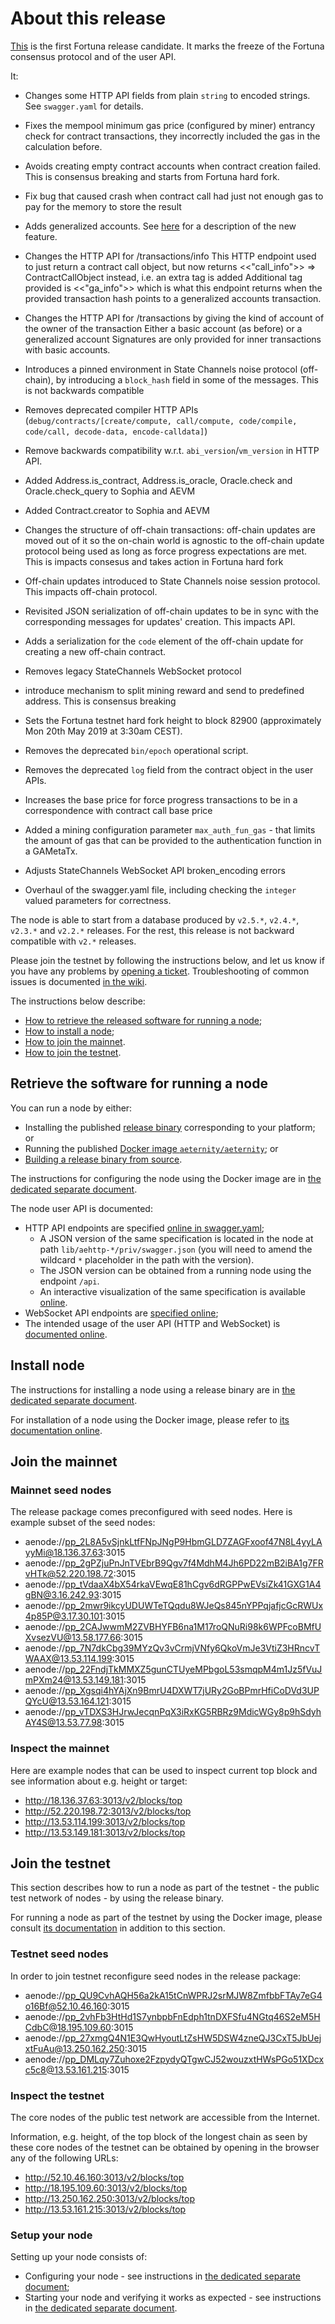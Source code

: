 # About this release

[This][this-release] is the first Fortuna release candidate.
It marks the freeze of the Fortuna consensus protocol and of the user API.

It:
* Changes some HTTP API fields from plain `string` to encoded strings. See `swagger.yaml` for details.
* Fixes the mempool minimum gas price (configured by miner) entrancy check for contract transactions, they incorrectly included the
  gas in the calculation before.

* Avoids creating empty contract accounts when contract creation failed. This is consensus breaking and starts from Fortuna hard fork.
* Fix bug that caused crash when contract call had just not enough gas to pay for the memory to store the result
* Adds generalized accounts. See
  [here](https://github.com/aeternity/protocol/blob/aeternity-node-v3.0.0/generalized_accounts/generalized_accounts.md)
  for a description of the new feature.
* Changes the HTTP API for /transactions/info
  This HTTP endpoint used to just return a contract call object, but now returns <<"call_info">> => ContractCallObject instead, i.e. an extra tag is added
  Additional tag provided is <<"ga_info">> which is what this endpoint returns when the provided transaction hash points to a generalized accounts transaction.
* Changes the HTTP API for /transactions by giving the kind of account of the owner of the transaction
  Either a basic account (as before) or a generalized account
  Signatures are only provided for inner transactions with basic accounts.
* Introduces a pinned environment in State Channels noise protocol (off-chain), by introducing a `block_hash` field in some of the messages. This is
  not backwards compatible
* Removes deprecated compiler HTTP APIs (`debug/contracts/[create/compute, call/compute, code/compile, code/call, decode-data, encode-calldata]`)
* Remove backwards compatibility w.r.t. `abi_version`/`vm_version` in HTTP API.
* Added Address.is_contract, Address.is_oracle, Oracle.check and Oracle.check_query to Sophia and AEVM
* Added Contract.creator to Sophia and AEVM
* Changes the structure of off-chain transactions: off-chain updates are moved
  out of it so the on-chain world is agnostic to the off-chain update protocol
  being used as long as force progress expectations are met. This is impacts
  consesus and takes action in Fortuna hard fork
* Off-chain updates introduced to State Channels noise session protocol. This
  impacts off-chain protocol.
* Revisited JSON serialization of off-chain updates to be in sync with the
  corresponding messages for updates' creation. This impacts API.
* Adds a serialization for the `code` element of the off-chain update for
  creating a new off-chain contract.
* Removes legacy StateChannels WebSocket protocol
* introduce mechanism to split mining reward and send to predefined address. This is consensus breaking
* Sets the Fortuna testnet hard fork height to block 82900 (approximately Mon 20th May 2019 at 3:30am CEST).
* Removes the deprecated `bin/epoch` operational script.
* Removes the deprecated `log` field from the contract object in the user APIs.
* Increases the base price for force progress transactions to be in a
  correspondence with contract call base price
* Added a mining configuration parameter `max_auth_fun_gas` - that limits the amount of gas that can be provided
  to the authentication function in a GAMetaTx.
* Adjusts StateChannels WebSocket API broken\_encoding errors
* Overhaul of the swagger.yaml file, including checking the `integer` valued parameters for correctness.

[this-release]: https://github.com/aeternity/aeternity/releases/tag/v3.0.0-rc.1

The node is able to start from a database produced by `v2.5.*`, `v2.4.*`, `v2.3.*` and `v2.2.*` releases.
For the rest, this release is not backward compatible with `v2.*` releases.

Please join the testnet by following the instructions below, and let us know if you have any problems by [opening a ticket](https://github.com/aeternity/aeternity/issues).
Troubleshooting of common issues is documented [in the wiki](https://github.com/aeternity/aeternity/wiki/Troubleshooting).

The instructions below describe:
* [How to retrieve the released software for running a node](#retrieve-the-software-for-running-a-node);
* [How to install a node](#install-node);
* [How to join the mainnet](#join-the-mainnet).
* [How to join the testnet](#join-the-testnet).

## Retrieve the software for running a node

You can run a node by either:
* Installing the published [release binary][this-release] corresponding to your platform; or
* Running the published [Docker image `aeternity/aeternity`][docker]; or
* [Building a release binary from source][build].

[docker]: https://github.com/aeternity/aeternity/blob/v3.0.0-rc.1/docs/docker.md
[build]: https://github.com/aeternity/aeternity/blob/v3.0.0-rc.1/docs/build.md

The instructions for configuring the node using the Docker image are in [the dedicated separate document][docker].

The node user API is documented:
* HTTP API endpoints are specified [online in swagger.yaml][swagger-yaml];
  * A JSON version of the same specification is located in the node at path `lib/aehttp-*/priv/swagger.json` (you will need to amend the wildcard `*` placeholder in the path with the version).
  * The JSON version can be obtained from a running node using the endpoint `/api`.
  * An interactive visualization of the same specification is available [online][swagger-ui].
* WebSocket API endpoints are [specified online][api-doc];
* The intended usage of the user API (HTTP and WebSocket) is [documented online][api-doc].

[swagger-yaml]: https://github.com/aeternity/aeternity/blob/v3.0.0-rc.1/config/swagger.yaml
[swagger-ui]: https://aeternity.github.io/api-docs/?config=https://raw.githubusercontent.com/aeternity/aeternity/v3.0.0-rc.1/apps/aehttp/priv/swagger.json
[api-doc]: https://github.com/aeternity/protocol/blob/aeternity-node-v3.0.0-rc.1/node/api/README.md

## Install node

The instructions for installing a node using a release binary are in [the dedicated separate document](../../docs/installation.md).

For installation of a node using the Docker image, please refer to [its documentation online][docker].

## Join the mainnet

### Mainnet seed nodes

The release package comes preconfigured with seed nodes. Here is example subset of the seed nodes:

* aenode://pp_2L8A5vSjnkLtfFNpJNgP9HbmGLD7ZAGFxoof47N8L4yyLAyyMi@18.136.37.63:3015
* aenode://pp_2gPZjuPnJnTVEbrB9Qgv7f4MdhM4Jh6PD22mB2iBA1g7FRvHTk@52.220.198.72:3015
* aenode://pp_tVdaaX4bX54rkaVEwqE81hCgv6dRGPPwEVsiZk41GXG1A4gBN@3.16.242.93:3015
* aenode://pp_2mwr9ikcyUDUWTeTQqdu8WJeQs845nYPPqjafjcGcRWUx4p85P@3.17.30.101:3015
* aenode://pp_2CAJwwmM2ZVBHYFB6na1M17roQNuRi98k6WPFcoBMfUXvsezVU@13.58.177.66:3015
* aenode://pp_7N7dkCbg39MYzQv3vCrmjVNfy6QkoVmJe3VtiZ3HRncvTWAAX@13.53.114.199:3015
* aenode://pp_22FndjTkMMXZ5gunCTUyeMPbgoL53smqpM4m1Jz5fVuJmPXm24@13.53.149.181:3015
* aenode://pp_Xgsqi4hYAjXn9BmrU4DXWT7jURy2GoBPmrHfiCoDVd3UPQYcU@13.53.164.121:3015
* aenode://pp_vTDXS3HJrwJecqnPqX3iRxKG5RBRz9MdicWGy8p9hSdyhAY4S@13.53.77.98:3015

### Inspect the mainnet

Here are example nodes that can be used to inspect current top block and see information about e.g. height or target:

* http://18.136.37.63:3013/v2/blocks/top
* http://52.220.198.72:3013/v2/blocks/top
* http://13.53.114.199:3013/v2/blocks/top
* http://13.53.149.181:3013/v2/blocks/top

## Join the testnet

This section describes how to run a node as part of the testnet - the public test network of nodes - by using the release binary.

For running a node as part of the testnet by using the Docker image, please consult [its documentation][docker] in addition to this section.

### Testnet seed nodes

In order to join testnet reconfigure seed nodes in the release package:

* aenode://pp_QU9CvhAQH56a2kA15tCnWPRJ2srMJW8ZmfbbFTAy7eG4o16Bf@52.10.46.160:3015
* aenode://pp_2vhFb3HtHd1S7ynbpbFnEdph1tnDXFSfu4NGtq46S2eM5HCdbC@18.195.109.60:3015
* aenode://pp_27xmgQ4N1E3QwHyoutLtZsHW5DSW4zneQJ3CxT5JbUejxtFuAu@13.250.162.250:3015
* aenode://pp_DMLqy7Zuhoxe2FzpydyQTgwCJ52wouzxtHWsPGo51XDcxc5c8@13.53.161.215:3015

### Inspect the testnet

The core nodes of the public test network are accessible from the Internet.

Information, e.g. height, of the top block of the longest chain as seen by these core nodes of the testnet can be obtained by opening in the browser any of the following URLs:
* http://52.10.46.160:3013/v2/blocks/top
* http://18.195.109.60:3013/v2/blocks/top
* http://13.250.162.250:3013/v2/blocks/top
* http://13.53.161.215:3013/v2/blocks/top

### Setup your node

Setting up your node consists of:
* Configuring your node - see instructions in [the dedicated separate document](../../docs/configuration.md);
* Starting your node and verifying it works as expected - see instructions in [the dedicated separate document](../../docs/operation.md).
